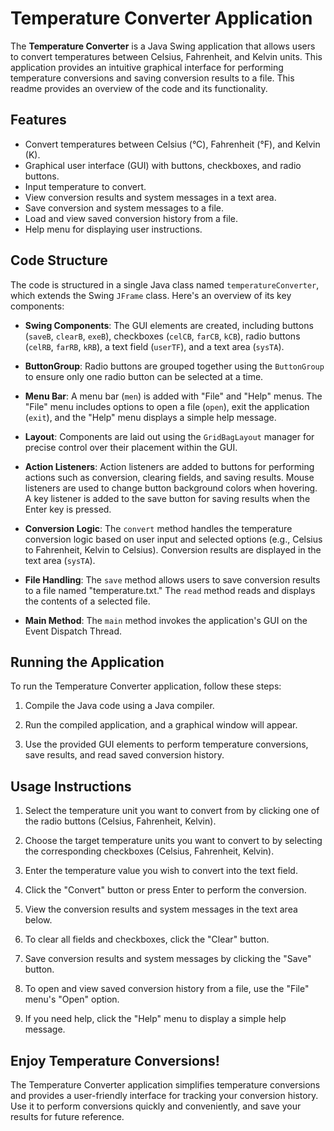 # Temperature Converter Application

The **Temperature Converter** is a Java Swing application that allows users to convert temperatures between Celsius, Fahrenheit, and Kelvin units. This application provides an intuitive graphical interface for performing temperature conversions and saving conversion results to a file. This readme provides an overview of the code and its functionality.

## Features

- Convert temperatures between Celsius (°C), Fahrenheit (°F), and Kelvin (K).
- Graphical user interface (GUI) with buttons, checkboxes, and radio buttons.
- Input temperature to convert.
- View conversion results and system messages in a text area.
- Save conversion and system messages to a file.
- Load and view saved conversion history from a file.
- Help menu for displaying user instructions.

## Code Structure

The code is structured in a single Java class named `temperatureConverter`, which extends the Swing `JFrame` class. Here's an overview of its key components:

- **Swing Components**: The GUI elements are created, including buttons (`saveB`, `clearB`, `exeB`), checkboxes (`celCB`, `farCB`, `kCB`), radio buttons (`celRB`, `farRB`, `kRB`), a text field (`userTF`), and a text area (`sysTA`).

- **ButtonGroup**: Radio buttons are grouped together using the `ButtonGroup` to ensure only one radio button can be selected at a time.

- **Menu Bar**: A menu bar (`men`) is added with "File" and "Help" menus. The "File" menu includes options to open a file (`open`), exit the application (`exit`), and the "Help" menu displays a simple help message.

- **Layout**: Components are laid out using the `GridBagLayout` manager for precise control over their placement within the GUI.

- **Action Listeners**: Action listeners are added to buttons for performing actions such as conversion, clearing fields, and saving results. Mouse listeners are used to change button background colors when hovering. A key listener is added to the save button for saving results when the Enter key is pressed.

- **Conversion Logic**: The `convert` method handles the temperature conversion logic based on user input and selected options (e.g., Celsius to Fahrenheit, Kelvin to Celsius). Conversion results are displayed in the text area (`sysTA`).

- **File Handling**: The `save` method allows users to save conversion results to a file named "temperature.txt." The `read` method reads and displays the contents of a selected file.

- **Main Method**: The `main` method invokes the application's GUI on the Event Dispatch Thread.

## Running the Application

To run the Temperature Converter application, follow these steps:

1. Compile the Java code using a Java compiler.

2. Run the compiled application, and a graphical window will appear.

3. Use the provided GUI elements to perform temperature conversions, save results, and read saved conversion history.

## Usage Instructions

1. Select the temperature unit you want to convert from by clicking one of the radio buttons (Celsius, Fahrenheit, Kelvin).

2. Choose the target temperature units you want to convert to by selecting the corresponding checkboxes (Celsius, Fahrenheit, Kelvin).

3. Enter the temperature value you wish to convert into the text field.

4. Click the "Convert" button or press Enter to perform the conversion.

5. View the conversion results and system messages in the text area below.

6. To clear all fields and checkboxes, click the "Clear" button.

7. Save conversion results and system messages by clicking the "Save" button.

8. To open and view saved conversion history from a file, use the "File" menu's "Open" option.

9. If you need help, click the "Help" menu to display a simple help message.

## Enjoy Temperature Conversions!

The Temperature Converter application simplifies temperature conversions and provides a user-friendly interface for tracking your conversion history. Use it to perform conversions quickly and conveniently, and save your results for future reference.
